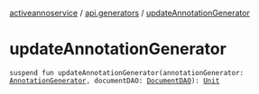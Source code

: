 [activeannoservice](../index.md) / [api.generators](index.md) / [updateAnnotationGenerator](./update-annotation-generator.md)

# updateAnnotationGenerator

`suspend fun updateAnnotationGenerator(annotationGenerator: `[`AnnotationGenerator`](../annotationdefinition.generator/-annotation-generator/index.md)`, documentDAO: `[`DocumentDAO`](../document/-document-d-a-o/index.md)`): `[`Unit`](https://kotlinlang.org/api/latest/jvm/stdlib/kotlin/-unit/index.html)